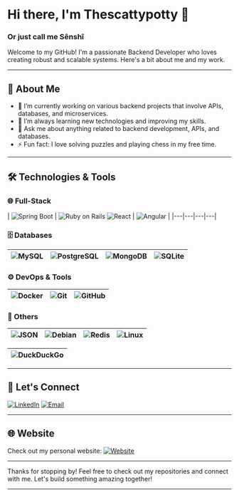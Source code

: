 # Hi there, I'm Thescattypotty 👋
### Or just call me Sênshî 

Welcome to my GitHub! I'm a passionate Backend Developer who loves creating robust and scalable systems. Here's a bit about me and my work.

---

## 🚀 About Me

- 🔭 I’m currently working on various backend projects that involve APIs, databases, and microservices.
- 🌱 I’m always learning new technologies and improving my skills.
- 💬 Ask me about anything related to backend development, APIs, and databases.
- ⚡ Fun fact: I love solving puzzles and playing chess in my free time.

---

## 🛠️ Technologies & Tools

### 🌐 Full-Stack

| ![Spring Boot](https://img.shields.io/badge/Spring%20Boot-6DB33F?style=for-the-badge&logo=springboot&logoColor=fff) | ![Ruby on Rails](https://img.shields.io/badge/Ruby%20On%20Rails-CC0000?style=for-the-badge&logo=ruby-on-rails&logoColor=fff) ![React](https://img.shields.io/badge/React-%2320232a.svg?style=for-the-badge&logo=react&logoColor=%2361DAFB) | ![Angular](https://img.shields.io/badge/Angular-DD0031?style=for-the-badge&logo=angular&logoColor=white) |
|---|---|---|---|



### 🗄️ Databases
| ![MySQL](https://img.shields.io/badge/MySQL-4479A1?logo=mysql&logoColor=fff) | ![PostgreSQL](https://img.shields.io/badge/PostgreSQL-336791?style=for-the-badge&logo=postgresql&logoColor=white) | ![MongoDB](https://img.shields.io/badge/MongoDB-47A248?style=for-the-badge&logo=mongodb&logoColor=white) | ![SQLite](https://img.shields.io/badge/SQLite-%2307405e.svg?logo=sqlite&logoColor=white) |
|---|---|---|---|

### ⚙️ DevOps & Tools
| ![Docker](https://img.shields.io/badge/Docker-2496ED?style=for-the-badge&logo=docker&logoColor=white) | ![Git](https://img.shields.io/badge/Git-F05032?style=for-the-badge&logo=git&logoColor=white) | ![GitHub](https://img.shields.io/badge/GitHub-%23121011.svg?logo=github&logoColor=white) |
|---|---|---|

### 🔧 Others

| ![JSON](https://img.shields.io/badge/JSON-000?logo=json&logoColor=fff) | ![Debian](https://img.shields.io/badge/Debian-A81D33?logo=debian&logoColor=fff) | ![Redis](https://img.shields.io/badge/Redis-%23DD0031.svg?logo=redis&logoColor=white) | ![Linux](https://img.shields.io/badge/Linux-FCC624?style=for-the-badge&logo=linux&logoColor=white) |
|---|---|---|---|


| ![DuckDuckGo](https://img.shields.io/badge/DuckDuckGo-FF5722?logo=duckduckgo&logoColor=white) |
|---|

---

## 🔗 Let's Connect

[![LinkedIn](https://img.shields.io/badge/LinkedIn-0077B5?logo=linkedin&logoColor=white)](https://www.linkedin.com/in/bennis-yahya)
[![Email](https://img.shields.io/badge/Email-D14836?logo=gmail&logoColor=white)](mailto:bennis-yahya@outlook.com)

---

## 🌐 Website

Check out my personal website: [![Website](https://img.shields.io/website-up-down-green-red/http/shields.io.svg)](https://bennis-yahya.vercel.app/)

---

Thanks for stopping by! Feel free to check out my repositories and connect with me. Let's build something amazing together!

---

